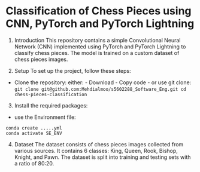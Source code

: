 # **Classification of Chess Pieces using CNN, PyTorch and PyTorch Lightning**

1. Introduction
This repository contains a simple Convolutional Neural Network (CNN) implemented using PyTorch and PyTorch Lightning to classify chess pieces. The model is trained on a custom dataset of chess pieces images.

2. Setup
To set up the project, follow these steps:

  * Clone the repository:
      either:
        - Download
        - Copy code
        - or use git clone:
           ```
            git clone git@github.com:Mehdialmoo/s5602288_Software_Eng.git
            cd chess-pieces-classification
           ```
3. Install the required packages:
+ use the Environment file:
```
conda create .....yml
conda activate SE_ENV
```
4. Dataset
The dataset consists of chess pieces images collected from various sources. It contains 6 classes: King, Queen, Rook, Bishop, Knight, and Pawn. The dataset is split into training and testing sets with a ratio of 80:20.
